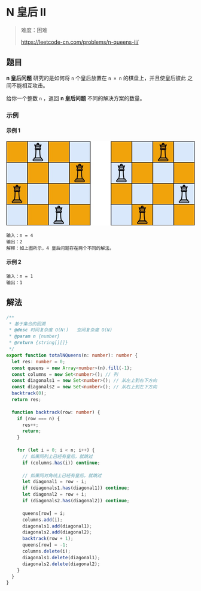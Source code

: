 # N 皇后 II

> 难度：困难
>
> https://leetcode-cn.com/problems/n-queens-ii/

## 题目

**n 皇后问题** 研究的是如何将 `n` 个皇后放置在 `n × n` 的棋盘上，并且使皇后彼此
之间不能相互攻击。

给你一个整数 `n` ，返回 **n 皇后问题** 不同的解决方案的数量。

### 示例

#### 示例 1

![n-queens-1](../../assets/images/n-queens-1.jpg)

```
输入：n = 4
输出：2
解释：如上图所示，4 皇后问题存在两个不同的解法。
```

#### 示例 2

```
输入：n = 1
输出：1
```

## 解法

```typescript
/**
 * 基于集合的回溯
 * @desc 时间复杂度 O(N!)   空间复杂度 O(N)
 * @param n {number}
 * @return {string[][]}
 */
export function totalNQueens(n: number): number {
  let res: number = 0;
  const queens = new Array<number>(n).fill(-1);
  const columns = new Set<number>(); // 列
  const diagonals1 = new Set<number>(); // 从左上到右下方向
  const diagonals2 = new Set<number>(); // 从右上到左下方向
  backtrack(0);
  return res;

  function backtrack(row: number) {
    if (row === n) {
      res++;
      return;
    }

    for (let i = 0; i < n; i++) {
      // 如果同列上已经有皇后，就跳过
      if (columns.has(i)) continue;

      // 如果同对角线上已经有皇后，就跳过
      let diagonal1 = row - i;
      if (diagonals1.has(diagonal1)) continue;
      let diagonal2 = row + i;
      if (diagonals2.has(diagonal2)) continue;

      queens[row] = i;
      columns.add(i);
      diagonals1.add(diagonal1);
      diagonals2.add(diagonal2);
      backtrack(row + 1);
      queens[row] = -1;
      columns.delete(i);
      diagonals1.delete(diagonal1);
      diagonals2.delete(diagonal2);
    }
  }
}
```
